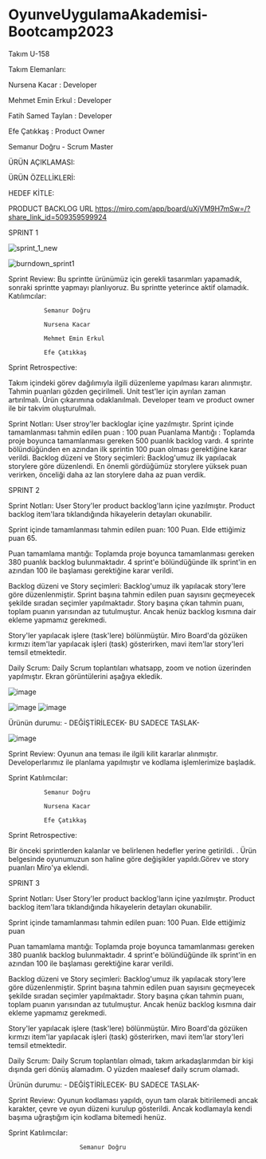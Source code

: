 # OyunveUygulamaAkademisi-Bootcamp2023
Takım U-158




Takım Elemanları:






Nursena Kacar : Developer



Mehmet Emin Erkul : Developer


Fatih Samed Taylan : Developer



Efe Çatıkkaş : Product Owner



Semanur Doğru - Scrum Master



ÜRÜN AÇIKLAMASI:








ÜRÜN ÖZELLİKLERİ:











HEDEF KİTLE:








PRODUCT BACKLOG URL
https://miro.com/app/board/uXjVM9H7mSw=/?share_link_id=509359599924



SPRINT 1 

![sprint_1_new](https://github.com/semaadogru/OyunveUygulamaAkademisi-Bootcamp2023/assets/72140134/b377e5a0-365e-49b8-ad47-4d8bdf86f4a2)

![burndown_sprint1](https://github.com/semaadogru/OyunveUygulamaAkademisi-Bootcamp2023/assets/72140134/53af3689-d051-4e5d-8d12-ab880dcbe807)








Sprint Review: Bu sprintte ürünümüz için gerekli tasarımları yapamadık, sonraki sprintte yapmayı planlıyoruz. Bu sprintte yeterince aktif olamadık.
Katılımcılar:



              Semanur Doğru

              Nursena Kacar

              Mehmet Emin Erkul

              Efe Çatıkkaş


Sprint Retrospective:

Takım içindeki görev dağılımıyla ilgili düzenleme yapılması kararı alınmıştır.
Tahmin puanları gözden geçirilmeli.
Unit test'ler için ayrılan zaman artırılmalı.
Ürün çıkarımına odaklanılmalı.
Developer team ve product owner ile bir takvim oluşturulmalı.

Sprint Notları: User stroy'ler backloglar içine yazılmıştır.
Sprint içinde tamamlanması tahmin edilen puan : 100 puan
Puanlama Mantığı : Toplamda proje boyunca tamamlanması gereken 500 puanlık backlog vardı. 4 sprinte bölündüğünden en azından ilk sprintin 100 puan olması gerektiğine karar verildi.
Backlog düzeni ve Story seçimleri: Backlog'umuz ilk yapılacak storylere göre düzenlendi. En önemli gördüğümüz storylere yüksek puan verirken, önceliği daha az lan storylere daha az puan verdik.



SPRINT 2 

Sprint Notları: User Story'ler product backlog'ların içine yazılmıştır. Product backlog item'lara tıklandığında hikayelerin detayları okunabilir.

Sprint içinde tamamlanması tahmin edilen puan: 100 Puan. Elde ettiğimiz puan 65.

Puan tamamlama mantığı: Toplamda proje boyunca tamamlanması gereken 380 puanlık backlog bulunmaktadır. 4 sprint'e bölündüğünde ilk sprint'in en azından 100 ile başlaması gerektiğine karar verildi.

Backlog düzeni ve Story seçimleri: Backlog'umuz ilk yapılacak story'lere göre düzenlenmiştir. Sprint başına tahmin edilen puan sayısını geçmeyecek şekilde sıradan seçimler yapılmaktadır. Story başına çıkan tahmin puanı, toplam puanın yarısından az tutulmuştur. Ancak henüz backlog kısmına dair ekleme yapmamız gerekmedi.

Story'ler yapılacak işlere (task'lere) bölünmüştür. Miro Board'da gözüken kırmızı item'lar yapılacak işleri (task) gösterirken, mavi item'lar story'leri temsil etmektedir.

Daily Scrum: Daily Scrum toplantıları whatsapp, zoom ve notion üzerinden yapılmıştır. Ekran görüntülerini aşağıya ekledik.


![image](https://github.com/semaadogru/OyunveUygulamaAkademisi-Bootcamp2023/assets/72140134/0a040573-86e1-422a-93e5-7959618fa6e9)







![image](https://github.com/semaadogru/OyunveUygulamaAkademisi-Bootcamp2023/assets/72140134/60896cc1-63f3-4cc6-82ba-ed4fdbe0a98c)
![image](https://github.com/semaadogru/OyunveUygulamaAkademisi-Bootcamp2023/assets/72140134/93a2114c-8f9b-4e16-94d2-ad3867a442ef)

Ürünün durumu: - DEĞİŞTİRİLECEK- BU SADECE TASLAK-


![image](https://github.com/semaadogru/OyunveUygulamaAkademisi-Bootcamp2023/assets/72140134/3c30fb2f-8bfd-4536-a3c1-d681c1cc56a2)


Sprint Review: Oyunun ana teması ile ilgili kilit kararlar alınmıştır. Developerlarımız ile planlama yapılmıştır ve kodlama işlemlerimize başladık. 

Sprint Katılımcılar:



              Semanur Doğru

              Nursena Kacar

              Efe Çatıkkaş










Sprint Retrospective:


Bir önceki sprintlerden kalanlar ve belirlenen hedefler yerine getirildi. . Ürün belgesinde oyunumuzun son haline göre değişikler yapıldı.Görev ve story puanları Miro'ya eklendi.




SPRINT 3




Sprint Notları: User Story'ler product backlog'ların içine yazılmıştır. Product backlog item'lara tıklandığında hikayelerin detayları okunabilir.

Sprint içinde tamamlanması tahmin edilen puan: 100 Puan. Elde ettiğimiz puan 

Puan tamamlama mantığı: Toplamda proje boyunca tamamlanması gereken 380 puanlık backlog bulunmaktadır. 4 sprint'e bölündüğünde ilk sprint'in en azından 100 ile başlaması gerektiğine karar verildi.

Backlog düzeni ve Story seçimleri: Backlog'umuz ilk yapılacak story'lere göre düzenlenmiştir. Sprint başına tahmin edilen puan sayısını geçmeyecek şekilde sıradan seçimler yapılmaktadır. Story başına çıkan tahmin puanı, toplam puanın yarısından az tutulmuştur. Ancak henüz backlog kısmına dair ekleme yapmamız gerekmedi.

Story'ler yapılacak işlere (task'lere) bölünmüştür. Miro Board'da gözüken kırmızı item'lar yapılacak işleri (task) gösterirken, mavi item'lar story'leri temsil etmektedir.

Daily Scrum: Daily Scrum toplantıları olmadı, takım arkadaşlarımdan bir kişi dışında geri dönüş alamadım. O yüzden maalesef daily scrum olamadı.

Ürünün durumu: - DEĞİŞTİRİLECEK- BU SADECE TASLAK-


Sprint Review: Oyunun kodlaması yapıldı, oyun tam olarak bitirilemedi ancak karakter, çevre ve oyun düzeni kurulup gösterildi. Ancak kodlamayla kendi başıma uğraştığım için kodlama bitemedi henüz.

Sprint Katılımcılar:  


                        Semanur Doğru









